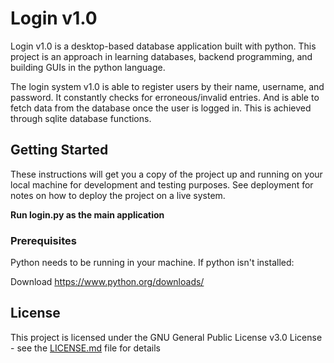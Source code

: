 # Login v1.0
Login v1.0 is a desktop-based database application built with python. This project is an approach in learning databases, backend programming, and building GUIs in the python language.

The login system v1.0 is able to register users by their name, username, and password. It constantly checks for erroneous/invalid entries. And is able to fetch data from the database once the user is logged in. This is achieved through sqlite database functions.

## Getting Started

These instructions will get you a copy of the project up and running on your local machine for development and testing purposes. See deployment for notes on how to deploy the project on a live system.

**Run login.py as the main application**

### Prerequisites

Python needs to be running in your machine. If python isn't installed:

Download https://www.python.org/downloads/

## License

This project is licensed under the GNU General Public License v3.0 License - see the [LICENSE.md](LICENSE.md) file for details
